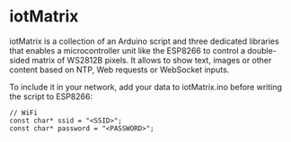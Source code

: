 # iotMatrix

iotMatrix is a collection of an Arduino script and three dedicated libraries that enables a microcontroller unit like the ESP8266 to control a double-sided matrix of WS2812B pixels. It allows to show text, images or other content based on NTP, Web requests or WebSocket inputs. 

To include it in your network, add your data to iotMatrix.ino before writing the script to ESP8266:
```Arduino
// WiFi
const char* ssid = "<SSID>";
const char* password = "<PASSWORD>";
```